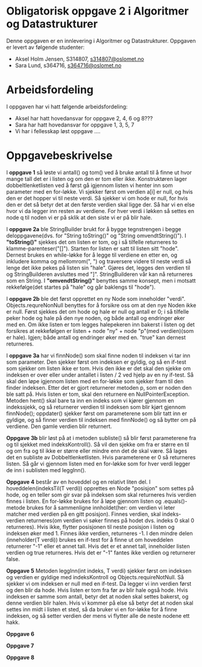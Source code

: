 # Obligatorisk oppgave 2 i Algoritmer og Datastrukturer

Denne oppgaven er en innlevering i Algoritmer og Datastrukturer. 
Oppgaven er levert av følgende studenter:
* Aksel Holm Jensen, S314807, s314807@oslomet.no
* Sara Lund, s364716, s364716@oslomet.no

# Arbeidsfordeling

I oppgaven har vi hatt følgende arbeidsfordeling:
* Aksel har hatt hovedansvar for oppgave 2, 4, 6 og 8???
* Sara har hatt hovedansvar for oppgave 1, 3, 5, 7 
* Vi har i fellesskap løst oppgave .... 

# Oppgavebeskrivelse

I **oppgave 1** så løste vi antall() og tom() ved å bruke antall til å finne ut hvor mange tall det er i listen og om den er tom eller ikke.
Konstruktøren lager dobbeltlenketlisten ved å først gå igjennom listen vi henter inn som parameter med en for-løkke. Vi sjekker først om 
verdien a[i] er null, og hvis den er det hopper vi til neste verdi. Så sjekker  vi om hode er null, for hvis den er det så betyr det at den første verdien
skal ligge der. Så har vi en else hvor vi da legger inn resten av verdiene. For hver verdi i løkken så settes en node q til noden vi er på sklik at
den siste vi er på blir hale.

I **oppgave 2a** ble StringBuilder brukt for å bygge tegnstrengen i begge deloppgavene(dvs. for "String toString()" og "String omvendtString()").
I **"toString()"** sjekkes det om listen er tom, og i så tilfelle returneres to klamme-parenteser("[]"). Starten for listen er satt til listen sitt "hode". 
Dernest brukes en while-løkke for å legge til verdiene en etter en, og inkludere komma og mellomrom(", ") og traversere videre til neste verdi 
så lenge det ikke pekes på listen sin "hale". Gjøres det, legges den verdien til og StringBuilderen avsluttes med "]". 
StringBuilderen vår kan nå returneres som en String. 
I **"omvendtString()"** benyttes samme konsept, men i motsatt rekkefølge(det startes på "hale" og går baklengs til "hode"). 
 
I **oppgave 2b** ble det først opprettet en ny Node som inneholder "verdi". Objects.requreNonNull benyttes for å forsikre oss om at den nye Noden ikke er null. Først sjekkes det
om hode og hale er null og antall er 0; i så tilfelle peker hode og hale på den nye noden, og både antall og endringer øker med en. Om ikke listen er tom
legges halepekeren inn bakerst i listen og det forsikres at rekkefølgen er listen + node "ny" + node "p"(med verdien)(som er hale). 
Igjen; både antall og endringer øker med en. "true" kan dernest returneres. 

I **oppgave 3a** har vi finnNode() som skal finne noden til indeksen vi tar inn som parameter. Den sjekker først om indeksen er gyldig, og så en if-test
som sjekker om listen ikke er tom. Hvis den ikke er det skal den sjekke om indeksen er over eller under antallet i listen / 2 ved hjelp av en ny if-test.
Så skal den løpe igjennom listen med en for-løkke som sjekker fram til den finder indeksen. Etter det er gjort returnerer metoden p, som er noden den ble satt på.
Hvis listen er tom, skal den returnere en NullPointerException.
Metoden hent() skal bare ta inn en indeks som vi kjører gjennom en indekssjekk, og så returnerer verdien til indeksen som blir kjørt gjennom finnNode();
oppdater() sjekker først om parameterene som blir tatt inn er gyldige, og så finner verdien til indeksen med finnNode() og så bytter om på verdiene.
Den gamle verdien blir returnert.

**Oppgave 3b** blir løst på at i metoden subliste() så blir først parameterene fra og til sjekket med indeksKontroll(). Så vil den sjekke om fra er større en til
og om fra og til ikke er større eller mindre enn det de skal være. Så lages det en subliste av Dobbeltlenketlisten. Hvis parameterene er 0 så returneres listen.
Så går vi gjennom listen med en for-løkke som for hver verdi legger de inn i sublisten med leggInn().

**Oppgave 4** består av en hoveddel og en relativt liten del. I hoveddelen(indeksTil(T verdi)) opprettes en Node "posisjon" som settes på hode, og en teller som gir svar på indeksen som skal returneres hvis verdien finnes i listen. 
En for-løkke brukes for å løpe gjennom listen og .equals()-metode brukes for å sammenligne innholdet(her: om verdien vi leter matcher med verdien på en gitt posisjon). 
Finnes verdien, skal indeks-verdien returneres(om verdien vi søker finnes på hodet dvs. indeks 0 skal 0 returneres). Hvis ikke, flytter posisjonen til neste posisjon i listen og indeksen øker med 1.
Finnes ikke verdien, returneres -1. I den mindre delen (inneholder(T verdi)) brukes en if-test for å finne ut om hoveddelen returnerer "-1" eller et annet tall. Hvis det er et annet tall, inneholder listen verdien og true returneres. 
Hvis det er "-1" fantes ikke verdien og returnerer false. 

**Oppgave 5** Metoden leggInn(int indeks, T verdi) sjekker først om indeksen og verdien er gyldige med indeksKontroll og Objects.requireNotNull.
Så sjekker vi om indeksen er null med en if-test. Da legger vi inn verdien først og den blir da hode. Hvis listen er tom fra før av blir hale også hode.
Hvis indeksen er samme som antall, betyr det at noden skal settes bakerst, og denne verdien blir halen. Hvis vi kommer på else så betyr det at
noden skal settes inn midt i listen et sted, så da bruker vi en for-løkke for å finne indeksen, og så setter verdien der mens vi flytter alle de neste nodene ett hakk.

**Oppgave 6**

**Oppgave 7**

**Oppgave 8**